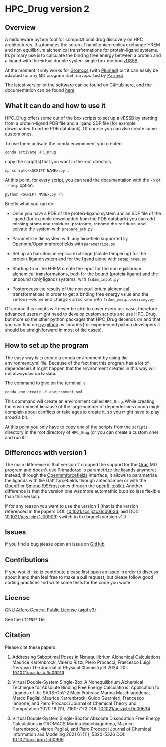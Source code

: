 # HPC_Drug version 2
## Overview
A middleware python tool for computational drug discovery on HPC architectures.
It automates the setup of hamiltonian replica exchange HREM and non equilibrium alchemical transformations for protein-ligand systems. Its primary use is to calculate the binding free energy between a protein and a ligand with the virtual double system single box method [vDSSB](https://pubs.acs.org/doi/10.1021/acs.jctc.0c00634).

At the moment it only works for [Gromacs](https://www.gromacs.org/) (with [Plumed](https://www.plumed.org/)) but it can easily be adapted for any MD program that is supported by [Parmed](https://github.com/ParmEd/ParmEd). 

The latest version of the software can be found on GitHub [here](https://github.com/MauriceKarrenbrock/HPC_Drug), and the documentation can be found [here](https://mauricekarrenbrock.github.io/HPC_Drug/)

## What it can do and how to use it
HPC_Drug offers some out of the box scripts to set up a vDSSB by starting from a protein-ligand PDB file and a ligand SDF file (for example downloaded from the PDB databank).
Of course you can also create some custom ones.

To use them activate the conda environment you created
```
conda activate HPC_Drug
```
copy the script(s) that you want in the root directory
```
cp scripts/<SCRIPT NAME>.py .
```

At this point, for every script, you can read the documentation with the `-h` or `--help` option.
```
python <SCRIPT NAME>.py -h
```

Briefly what you can do:

* Once you have a PDB of the protein-ligand system and an SDF file of the ligand (for example downloaded from the PDB databank) you can add missing atoms and residues, protonate, rename the residues, and solvate the system with `prepare_pdb.py`

* Parametrize the system with any forcefield supported by [Openmm](https://github.com/openmm/openmm)/[Openmmforcefields](https://github.com/openmm/openmmforcefields) with `parametrize.py`

* Set up an hamiltonian replica exchange (solute tempering) for the protein-ligand system and for the ligand alone with `setup_hrem.py`

* Starting from the HREM create the input for the non equilibrium alchemical transformations, both for the bound (protein-ligand) and the unbound (only ligand) systems, with `fsdam_input.py`

* Postprocess the results of the non equilibrium alchemical transformations in order to get a binding free energy value and the various volume and charge corrections with `fsdam_postprocessing.py`

Of course this scripts will never be able to cover every use case, therefore advanced users might need to develop custom scripts and use HPC_Drug, but more so the other python packages that HPC_Drug depends on and that you can find on [my github](https://github.com/MauriceKarrenbrock?tab=repositories) as libraries (for experienced python developers it should be straightforward in most of the cases).

## How to set up the program
The easy way is to create a conda environment by using the environment.yml file. Because of the fact that this program has a lot of dependecies it might happen that the environment created in this way will not always be up to date.

The command to give on the terminal is
```
conda env create -f environment.yml
```
This command will create an environment called `HPC_Drug`. While creating the environment because of the large number of dependencies conda might complain about conflicts or take ages to create it, so you might have to play aroud a bit.

At this point you only have to copy one of the scripts from the `scripts` directory in the root directory of `HPC_Drug` (or you can create a custom one) and run it!

## Differences with version 1
The main difference is that version 2 dropped the support for the [Orac](http://www1.chim.unifi.it/orac/) MD program and doesn't use [Primadorac](http://www1.chim.unifi.it/orac/primadorac/) to parametrize the ligands anymore; instead, through the [Openmmforcefields](https://github.com/openmm/openmmforcefields) interface, it allows to parametrize the ligands with the Gaff forcefields through antechamber or with the [Openff](https://github.com/openforcefield/openff-forcefields) or [Smirnoff99Frost](https://github.com/openforcefield/smirnoff99Frosst/) ones through the [openff-toolkit](https://github.com/openforcefield/openff-toolkit).
Another difference is that the version one was more automathic but also less flexible than this version.

If for any reason you want to use the version 1 (that is the version referenced in the papers DOI: [10.1021/acs.jctc.0c00634](https://pubs.acs.org/doi/10.1021/acs.jctc.0c00634), and DOI: [10.1021/acs.jcim.1c00909](https://pubs.acs.org/doi/10.1021/acs.jcim.1c00909)) switch to the branch version v1.0

## Issues
If you find a bug please open an issue on [GitHub](https://github.com/MauriceKarrenbrock/HPC_Drug/issues)

## Contributions
If you would like to contribute please first open an issue in order to discuss about it and then feel free to make a pull request, but please follow good coding practices and write some tests for the code you wrote.

## License
[GNU Affero General Public License (agpl v3)](https://www.gnu.org/licenses/agpl-3.0.en.html)

See the `LICENSE` file

## Citation
Please cite these papers:

1. Addressing Suboptimal Poses in Nonequilibrium Alchemical Calculations
Maurice Karrenbrock, Valerio Rizzi, Piero Procacci, Francesco Luigi Gervasio
The Journal of Physical Chemistry B 2024
DOI: [10.1021/acs.jpcb.3c06516](https://pubs.acs.org/doi/10.1021/acs.jpcb.3c06516)

1. Virtual Double-System Single-Box: A Nonequilibrium Alchemical Technique for Absolute Binding Free Energy Calculations: Application to Ligands of the SARS-CoV-2 Main Protease
Marina Macchiagodena, Marco Pagliai, Maurice Karrenbrock, Guido Guarnieri, Francesco Iannone, and Piero Procacci
Journal of Chemical Theory and Computation 2020 16 (11), 7160-7172
DOI: [10.1021/acs.jctc.0c00634](https://pubs.acs.org/doi/10.1021/acs.jctc.0c00634)

1. Virtual Double-System Single-Box for Absolute Dissociation Free Energy Calculations in GROMACS
Marina Macchiagodena, Maurice Karrenbrock, Marco Pagliai, and Piero Procacci
Journal of Chemical Information and Modeling 2021 61 (11), 5320-5326
DOI: [10.1021/acs.jcim.1c00909](https://pubs.acs.org/doi/10.1021/acs.jcim.1c00909) 
